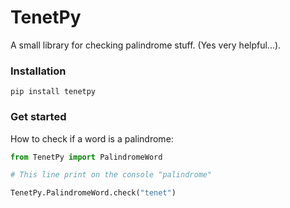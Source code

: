 # TenetPy
A small library for checking palindrome stuff. (Yes very helpful...).

### Installation
```
pip install tenetpy
```

### Get started
How to check if a word is a palindrome:

```Python
from TenetPy import PalindromeWord

# This line print on the console "palindrome"

TenetPy.PalindromeWord.check("tenet")
```
